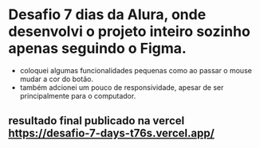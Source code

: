 # Desafio 7 dias da Alura, onde desenvolvi o projeto inteiro sozinho apenas seguindo o Figma.

- coloquei algumas funcionalidades pequenas como ao passar o mouse mudar a cor do botão.
- também adcionei um pouco de responsividade, apesar de ser principalmente para o computador.

## resultado final publicado na vercel https://desafio-7-days-t76s.vercel.app/
